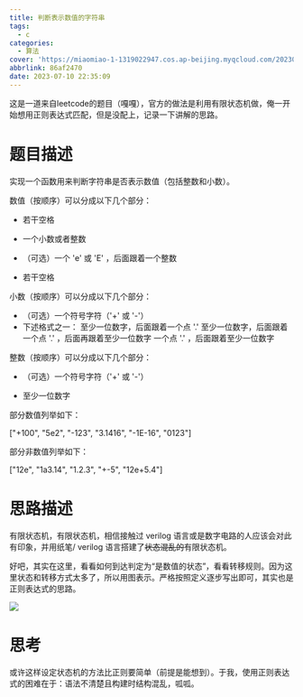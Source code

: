```yaml
---
title: 判断表示数值的字符串
tags:
  - c
categories:
  - 算法
cover: 'https://miaomiao-1-1319022947.cos.ap-beijing.myqcloud.com/202307102301.jpg'
abbrlink: 86af2470
date: 2023-07-10 22:35:09
---
```

这是一道来自leetcode的题目（嘎嘎），官方的做法是利用有限状态机做，俺一开始想用正则表达式匹配，但是没配上，记录一下讲解的思路。

# 题目描述

实现一个函数用来判断字符串是否表示数值（包括整数和小数）。

数值（按顺序）可以分成以下几个部分：

- 若干空格

- 一个小数或者整数

- （可选）一个 'e' 或 'E' ，后面跟着一个整数

- 若干空格

小数（按顺序）可以分成以下几个部分：

- （可选）一个符号字符（'+' 或 '-'）
- 下述格式之一：
    至少一位数字，后面跟着一个点 '.'
    至少一位数字，后面跟着一个点 '.' ，后面再跟着至少一位数字
    一个点 '.' ，后面跟着至少一位数字

整数（按顺序）可以分成以下几个部分：

- （可选）一个符号字符（'+' 或 '-'）

- 至少一位数字


部分数值列举如下：

["+100", "5e2", "-123", "3.1416", "-1E-16", "0123"]

部分非数值列举如下：

["12e", "1a3.14", "1.2.3", "+-5", "12e+5.4"]

# 思路描述

有限状态机，有限状态机，相信接触过 verilog 语言或是数字电路的人应该会对此有印象，并用纸笔/ verilog 语言搭建了~~状态混乱的~~有限状态机。

好吧，其实在这里，看看如何到达判定为“是数值的状态”，看看转移规则。因为这里状态和转移方式太多了，所以用图表示。严格按照定义逐步写出即可，其实也是正则表达式的思路。

![](https://miaomiao-1-1319022947.cos.ap-beijing.myqcloud.com/20230710233307Sam.jpg)

# 思考

或许这样设定状态机的方法比正则要简单（前提是能想到）。于我，使用正则表达式的困难在于：语法不清楚且构建时结构混乱，呱呱。

